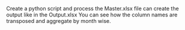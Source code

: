 Create a python script and process the Master.xlsx file can  create the output like in the Output.xlsx
You can see how the column names are transposed and aggregate by month wise.
